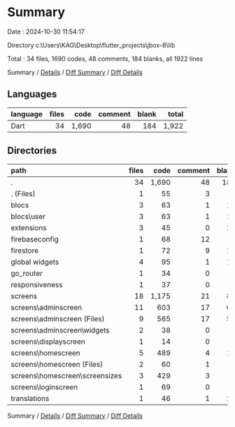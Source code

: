 # Summary

Date : 2024-10-30 11:54:17

Directory c:\\Users\\KAG\\Desktop\\flutter_projects\\jbox-8\\lib

Total : 34 files,  1690 codes, 48 comments, 184 blanks, all 1922 lines

Summary / [Details](details.md) / [Diff Summary](diff.md) / [Diff Details](diff-details.md)

## Languages
| language | files | code | comment | blank | total |
| :--- | ---: | ---: | ---: | ---: | ---: |
| Dart | 34 | 1,690 | 48 | 184 | 1,922 |

## Directories
| path | files | code | comment | blank | total |
| :--- | ---: | ---: | ---: | ---: | ---: |
| . | 34 | 1,690 | 48 | 184 | 1,922 |
| . (Files) | 1 | 55 | 3 | 7 | 65 |
| blocs | 3 | 63 | 1 | 18 | 82 |
| blocs\\user | 3 | 63 | 1 | 18 | 82 |
| extensions | 3 | 45 | 0 | 10 | 55 |
| firebaseconfig | 1 | 68 | 12 | 7 | 87 |
| firestore | 1 | 72 | 9 | 12 | 93 |
| global widgets | 4 | 95 | 1 | 12 | 108 |
| go_router | 1 | 34 | 0 | 2 | 36 |
| responsiveness | 1 | 37 | 0 | 7 | 44 |
| screens | 18 | 1,175 | 21 | 86 | 1,282 |
| screens\\adminscreen | 11 | 603 | 17 | 62 | 682 |
| screens\\adminscreen (Files) | 9 | 565 | 17 | 55 | 637 |
| screens\\adminscreen\\widgets | 2 | 38 | 0 | 7 | 45 |
| screens\\displayscreen | 1 | 14 | 0 | 4 | 18 |
| screens\\homescreen | 5 | 489 | 4 | 16 | 509 |
| screens\\homescreen (Files) | 2 | 60 | 1 | 7 | 68 |
| screens\\homescreen\\screensizes | 3 | 429 | 3 | 9 | 441 |
| screens\\loginscreen | 1 | 69 | 0 | 4 | 73 |
| translations | 1 | 46 | 1 | 23 | 70 |

Summary / [Details](details.md) / [Diff Summary](diff.md) / [Diff Details](diff-details.md)